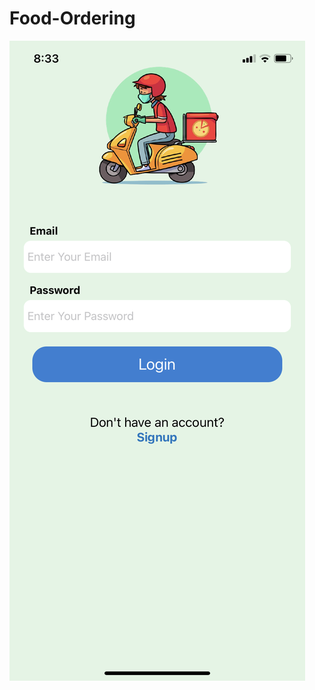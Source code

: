 # Food-Ordering

![Screenshot1](https://github.com/vintu2001/Food-Ordering/blob/master/IMG_2871.PNG?raw=true)
